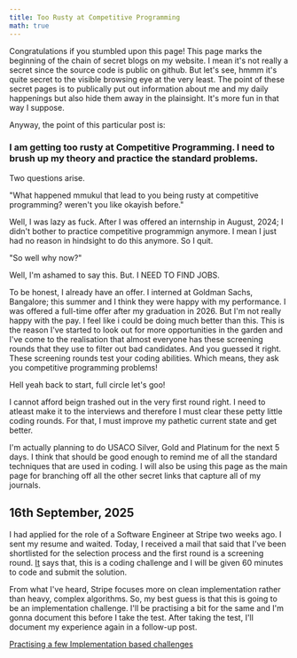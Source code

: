 ```yaml
---
title: Too Rusty at Competitive Programming
math: true
---
```


Congratulations if you stumbled upon this page! This page marks the beginning of the chain of secret blogs on my website. I mean it's not really a secret since the source code is public on github. But let's see, hmmm it's quite secret to the visible browsing eye at the very least. The point of these secret pages is to publically put out information about me and my daily happenings but also hide them away in the plainsight. It's more fun in that way I suppose.

Anyway, the point of this particular post is: 

### I am getting too rusty at Competitive Programming. I need to brush up my theory and practice the standard problems.

Two questions arise.

"What happened mmukul that lead to you being rusty at competitive programming? weren't you like okayish before." 

Well, I was lazy as fuck. After I was offered an internship in August, 2024; I didn't bother to practice competitive programmign anymore. I mean I just had no reason in hindsight to do this anymore. So I quit.

"So well why now?"

Well, I'm ashamed to say this. But. I NEED TO FIND JOBS.

To be honest, I already have an offer. I interned at Goldman Sachs, Bangalore; this summer and I think they were happy with my performance. I was offered a full-time offer after my graduation in 2026. But I'm not really happy with the pay. I feel like i could be doing much better than this. This is the reason I've started to look out for more opportunities in the garden and I've come to the realisation that almost everyone has these screening rounds that they use to filter out bad candidates. And you guessed it right. These screening rounds test your coding abilities. Which means, they ask you competitive programming problems!

Hell yeah back to start, full circle let's goo!

I cannot afford beign trashed out in the very first round right. I need to atleast make it to the interviews and therefore I must clear these petty little coding rounds. For that, I must improve my pathetic current state and get better. 

I'm actually planning to do USACO Silver, Gold and Platinum for the next 5 days. I think that should be good enough to remind me of all the standard techniques that are used in coding. I will also be using this page as the main page for branching off all the other secret links that capture all of my journals.

## 16th September, 2025
I had applied for the role of a Software Engineer at Stripe two weeks ago. I sent my resume and waited. Today, I received a mail that said that I've been shortlisted for the selection process and the first round is a screening round. <a href="/stripe_invitation.pdf">It</a> says that, this is a coding challenge and I will be given 60 minutes to code and submit the solution. 

From what I've heard, Stripe focuses more on clean implementation rather than heavy, complex algorithms. So, my best guess is that this is going to be an implementation challenge. I'll be practising a bit for the same and I'm gonna document this before I take the test. After taking the test, I'll document my experience again in a follow-up post. 

<a href="/cester/stripe/implementation">Practising a few Implementation based challenges</a>
